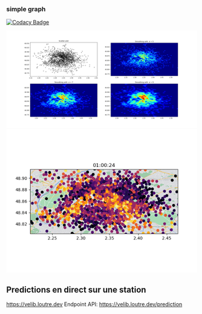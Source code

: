 ### simple graph 

[![Codacy Badge](https://api.codacy.com/project/badge/Grade/877b8e96493a473890dc3e53fb68a577)](https://app.codacy.com/gh/felop/velibAnalysis?utm_source=github.com&utm_medium=referral&utm_content=felop/velibAnalysis&utm_campaign=Badge_Grade_Settings)

![](pics/heatmaps.png)
![](pics/TerminalOccupancies.png)

## Predictions en direct sur une station
https://velib.loutre.dev
Endpoint API: https://velib.loutre.dev/prediction
